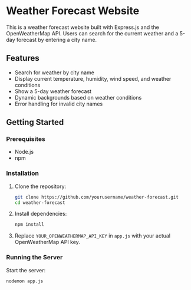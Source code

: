 # Weather Forecast Website

This is a weather forecast website built with Express.js and the OpenWeatherMap API. Users can search for the current weather and a 5-day forecast by entering a city name.

## Features

- Search for weather by city name
- Display current temperature, humidity, wind speed, and weather conditions
- Show a 5-day weather forecast
- Dynamic backgrounds based on weather conditions
- Error handling for invalid city names

## Getting Started

### Prerequisites

- Node.js
- npm

### Installation

1. Clone the repository:
    ```bash
    git clone https://github.com/yourusername/weather-forecast.git
    cd weather-forecast
    ```

2. Install dependencies:
    ```bash
    npm install
    ```

3. Replace `YOUR_OPENWEATHERMAP_API_KEY` in `app.js` with your actual OpenWeatherMap API key.

### Running the Server

Start the server:
```bash
nodemon app.js
